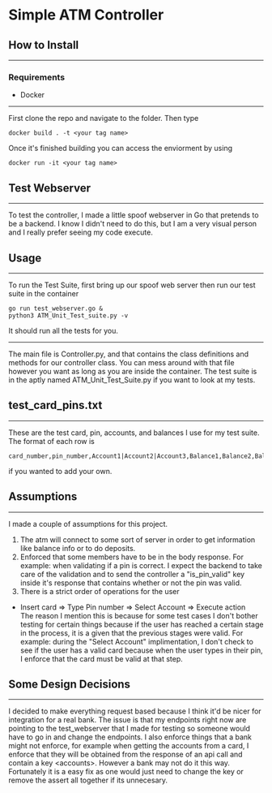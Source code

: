# Simple ATM Controller

## How to Install
------------------
### Requirements 
- Docker 
------
First clone the repo and navigate to the folder. Then type
```
docker build . -t <your tag name> 
```
Once it's finished building you can access the enviorment by using

```
docker run -it <your tag name> 
```

## Test Webserver 
----
To test the controller, I made a little spoof webserver in Go that pretends to be a backend. I know I didn't need to do this, but I am a very visual person and I really prefer seeing my code execute. 

## Usage 
------
To run the Test Suite, first bring up our spoof web server then run our test suite in the container
```
go run test_webserver.go &
python3 ATM_Unit_Test_suite.py -v
```
It should run all the tests for you.

------

The main file is Controller.py, and that contains the class definitions and methods for our controller class. You can mess around with that file however you want as long as you are inside the container. The test suite is in the aptly named ATM_Unit_Test_Suite.py if you want to look at my tests. 

## test_card_pins.txt
---
These are the test card, pin, accounts, and balances I use for my test suite. The format of each row is
```
card_number,pin_number,Account1|Account2|Account3,Balance1,Balance2,Balance3
```
if you wanted to add your own. 

## Assumptions
----
I made a couple of assumptions for this project. 

1) The atm will connect to some sort of server in order to get information like balance info or to do deposits. 
2) Enforced that some members have to be in the body response. For example: when validating if a pin is correct. I expect the backend to take care of the validation and to send the controller a "is_pin_valid" key inside it's response that contains whether or not the pin was valid. 
3) There is a strict order of operations for the user 
- Insert card => Type Pin number => Select Account => Execute action <br> The reason I mention this is because for some test cases I don't bother testing for certain things because if the user has reached a certain stage in the process, it is a given that the previous stages were valid. For example: during the "Select Account" implimentation, I don't check to see if the user has a valid card because when the user types in their pin, I enforce that the card must be valid at that step. 
## Some Design Decisions 
---
I decided to make everything request based because I think it'd be nicer for integration for a real bank. The issue is that my endpoints right now are pointing to the test_webserver that I made for testing so someone would have to go in and change the endpoints. I also enforce things that a bank might not enforce, for example when getting the accounts from a card, I enforce that they will be obtained from the response of an api call and contain a key \<accounts\>. However a bank may not do it this way. Fortunately it is a easy fix as one would just need to change the key or remove the assert all together if its unnecesary. 

